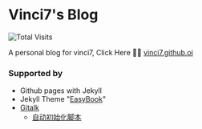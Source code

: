 # Vinci7's Blog

![Total Visits](http://pv-badge.herokuapp.com/total.svg?repo_id=vinci7.blog)

A personal blog for vinci7, Click Here 💁‍♂️ [vinci7.github.oi](https://vinci7.github.io)

### Supported by

* Github pages with Jekyll
* Jekyll Theme "[EasyBook](https://github.com/laobubu/jekyll-theme-EasyBook)"
* [Gitalk](https://github.com/gitalk/gitalk)
    * [自动初始化脚本](https://draveness.me/git-comments-initialize)


